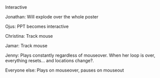 Interactive

Jonathan: Will explode over the whole poster

Ojus: PPT becomes interactive

Christina: Track mouse

Jamar: Track mouse

Jenny: Plays constantly regardless of mouseover. When her loop is over, everything resets... and locations change?.

Everyone else: Plays on mouseover, pauses on mouseout

